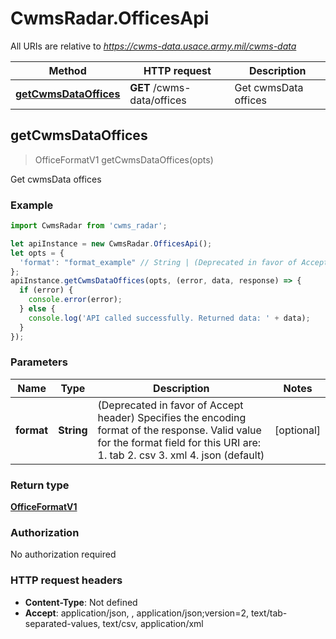 # CwmsRadar.OfficesApi

All URIs are relative to *https://cwms-data.usace.army.mil/cwms-data*

Method | HTTP request | Description
------------- | ------------- | -------------
[**getCwmsDataOffices**](OfficesApi.md#getCwmsDataOffices) | **GET** /cwms-data/offices | Get cwmsData offices



## getCwmsDataOffices

> OfficeFormatV1 getCwmsDataOffices(opts)

Get cwmsData offices

### Example

```javascript
import CwmsRadar from 'cwms_radar';

let apiInstance = new CwmsRadar.OfficesApi();
let opts = {
  'format': "format_example" // String | (Deprecated in favor of Accept header) Specifies the encoding format of the response. Valid value for the format field for this URI are:  1. tab  2. csv   3. xml  4. json (default)
};
apiInstance.getCwmsDataOffices(opts, (error, data, response) => {
  if (error) {
    console.error(error);
  } else {
    console.log('API called successfully. Returned data: ' + data);
  }
});
```

### Parameters


Name | Type | Description  | Notes
------------- | ------------- | ------------- | -------------
 **format** | **String**| (Deprecated in favor of Accept header) Specifies the encoding format of the response. Valid value for the format field for this URI are:  1. tab  2. csv   3. xml  4. json (default) | [optional] 

### Return type

[**OfficeFormatV1**](OfficeFormatV1.md)

### Authorization

No authorization required

### HTTP request headers

- **Content-Type**: Not defined
- **Accept**: application/json, , application/json;version=2, text/tab-separated-values, text/csv, application/xml

